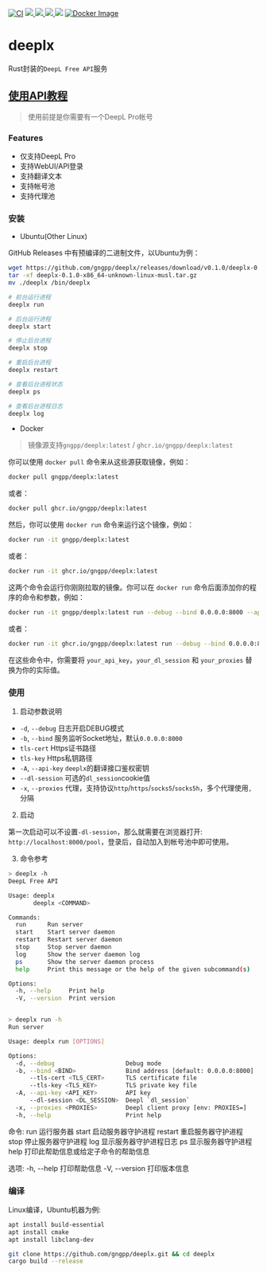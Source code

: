 [![CI](https://github.com/gngpp/deeplx/actions/workflows/release.yml/badge.svg)](https://github.com/gngpp/deeplx/actions/workflows/release.yml)
 <a target="_blank" href="https://github.com/gngpp/deeplx/blob/main/LICENSE">
  <img src="https://img.shields.io/badge/license-MIT-blue.svg"/>
 </a>
  <a href="https://github.com/gngpp/deeplx/releases">
    <img src="https://img.shields.io/github/release/gngpp/deeplx.svg?style=flat">
  </a>
  </a><a href="https://github.com/gngpp/deeplx/releases">
    <img src="https://img.shields.io/github/downloads/gngpp/deeplx/total?style=flat">
  </a>
  [![](https://img.shields.io/docker/image-size/gngpp/deeplx)](https://registry.hub.docker.com/r/gngpp/deeplx)
  [![Docker Image](https://img.shields.io/docker/pulls/gngpp/deeplx.svg)](https://hub.docker.com/r/gngpp/deeplx/)

# deeplx

Rust封装的`DeepL Free API`服务

## [使用API教程](https://github.com/xiaozhou26/deeplx/blob/main/API.md)

> 使用前提是你需要有一个DeepL Pro帐号

### Features

- 仅支持DeepL Pro
- 支持WebUI/API登录
- 支持翻译文本
- 支持帐号池
- 支持代理池

### 安装

- Ubuntu(Other Linux)

GitHub Releases 中有预编译的二进制文件，以Ubuntu为例：

```bash
wget https://github.com/gngpp/deeplx/releases/download/v0.1.0/deeplx-0.1.0-x86_64-unknown-linux-musl.tar.gz
tar -xf deeplx-0.1.0-x86_64-unknown-linux-musl.tar.gz
mv ./deeplx /bin/deeplx

# 前台运行进程
deeplx run

# 后台运行进程
deeplx start

# 停止后台进程
deeplx stop

# 重启后台进程
deeplx restart

# 查看后台进程状态
deeplx ps

# 查看后台进程日志
deeplx log
```

- Docker

> 镜像源支持`gngpp/deeplx:latest` / `ghcr.io/gngpp/deeplx:latest`


你可以使用 `docker pull` 命令来从这些源获取镜像，例如：

```bash
docker pull gngpp/deeplx:latest
```

或者：

```bash
docker pull ghcr.io/gngpp/deeplx:latest
```

然后，你可以使用 `docker run` 命令来运行这个镜像，例如：

```bash
docker run -it gngpp/deeplx:latest
```

或者：

```bash
docker run -it ghcr.io/gngpp/deeplx:latest
```

这两个命令会运行你刚刚拉取的镜像。你可以在 `docker run` 命令后面添加你的程序的命令和参数，例如：

```bash
docker run -it gngpp/deeplx:latest run --debug --bind 0.0.0.0:8000 --api-key your_api_key --dl-session your_dl_session --proxies your_proxies
```

或者：

```bash
docker run -it ghcr.io/gngpp/deeplx:latest run --debug --bind 0.0.0.0:8000 --api-key your_api_key --dl-session your_dl_session --proxies your_proxies
```

在这些命令中，你需要将 `your_api_key`，`your_dl_session` 和 `your_proxies` 替换为你的实际值。
### 使用

1. 启动参数说明

- `-d`, `--debug` 日志开启DEBUG模式
- `-b`, `--bind` 服务监听Socket地址，默认`0.0.0.0:8000`
- `tls-cert` Https证书路径
- `tls-key` Https私钥路径
- `-A`, `--api-key` `deeplx`的翻译接口鉴权密钥
- `--dl-session` 可选的`dl_session`cookie值
- `-x`, `--proxies` 代理，支持协议`http`/`https`/`socks5`/`socks5h`，多个代理使用`,`分隔

2. 启动

第一次启动可以不设置`-dl-session`，那么就需要在浏览器打开: `http://localhost:8000/pool`，登录后，自动加入到帐号池中即可使用。

3. 命令参考



```bash
> deeplx -h
DeepL Free API

Usage: deeplx
       deeplx <COMMAND>

Commands:
  run      Run server
  start    Start server daemon
  restart  Restart server daemon
  stop     Stop server daemon
  log      Show the server daemon log
  ps       Show the server daemon process
  help     Print this message or the help of the given subcommand(s)

Options:
  -h, --help     Print help
  -V, --version  Print version


> deeplx run -h
Run server

Usage: deeplx run [OPTIONS]

Options:
  -d, --debug                    Debug mode
  -b, --bind <BIND>              Bind address [default: 0.0.0.0:8000]
      --tls-cert <TLS_CERT>      TLS certificate file
      --tls-key <TLS_KEY>        TLS private key file
  -A, --api-key <API_KEY>        API key
      --dl-session <DL_SESSION>  Deepl `dl_session`
  -x, --proxies <PROXIES>        Deepl client proxy [env: PROXIES=]
  -h, --help                     Print help
```

命令:
run 运行服务器
start 启动服务器守护进程
restart 重启服务器守护进程
stop 停止服务器守护进程
log 显示服务器守护进程日志
ps 显示服务器守护进程
help 打印此帮助信息或给定子命令的帮助信息

选项:
-h, --help 打印帮助信息
-V, --version 打印版本信息

### 编译

Linux编译，Ubuntu机器为例:

```bash
apt install build-essential
apt install cmake
apt install libclang-dev

git clone https://github.com/gngpp/deeplx.git && cd deeplx
cargo build --release
```
